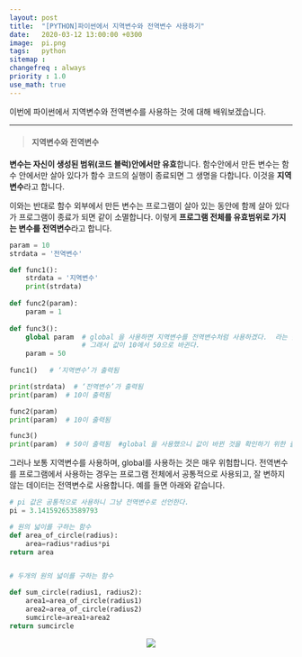 ```yaml
---
layout: post
title:  "[PYTHON]파이썬에서 지역변수와 전역변수 사용하기"
date:   2020-03-12 13:00:00 +0300
image:  pi.png
tags:   python
sitemap :
changefreq : always
priority : 1.0
use_math: true
---
```


이번에 파이썬에서 지역변수와 전역변수를 사용하는 것에 대해 배워보겠습니다. 


--------


> #### 지역변수와 전역변수 


**변수는 자신이 생성된 범위(코드 블럭)안에서만 유효**합니다. 함수안에서 만든 변수는 함수 안에서만 살아 있다가 함수 코드의 실행이 종료되면 그 생명을 다합니다. 이것을 **지역변수**라고 합니다. 

이와는 반대로 함수 외부에서 만든 변수는 프로그램이 살아 있는 동안에 함께 살아 있다가 프로그램이 종료가 되면 같이 소멸합니다. 이렇게 **프로그램 전체를 유효범위로 가지는 변수를 전역변수**라고 합니다.


```python
param = 10
strdata = '전역변수'

def func1():
    strdata = '지역변수'
    print(strdata)
    
def func2(param):
    param = 1
    
def func3():
    global param  # global 을 사용하면 지역변수를 전역변수처럼 사용하겠다.  라는 뜻
                  # 그래서 값이 10에서 50으로 바귄다. 
    param = 50
    
func1()   # ‘지역변수’가 출력됨

print(strdata)  # ‘전역변수’가 출력됨
print(param)  # 10이 출력됨

func2(param)            
print(param)  # 10이 출력됨

func3()
print(param)  # 50이 출력됨  #global 을 사용했으니 값이 바뀐 것을 확인하기 위한 출력 
```

그러나 보통 지역변수를 사용하며, global를 사용하는 것은 매우 위험합니다. 전역변수를 프로그램에서 사용하는 경우는 프로그램 전체에서 공통적으로 사용되고, 잘 변하지 않는 데이터는 전역변수로 사용합니다. 예를 들면 아래와 같습니다.


```python
# pi 값은 공통적으로 사용하니 그냥 전역변수로 선언한다.
pi = 3.141592653589793 

# 원의 넓이를 구하는 함수 
def area_of_circle(radius):
    area=radius*radius*pi
return area


# 두개의 원의 넓이를 구하는 함수

def sum_circle(radius1, radius2):
    area1=area_of_circle(radius1)
    area2=area_of_circle(radius2)
    sumcircle=area1+area2
return sumcircle
```


<center><img src="{{ site.baseurl }}/images/pi.png" ></center>

